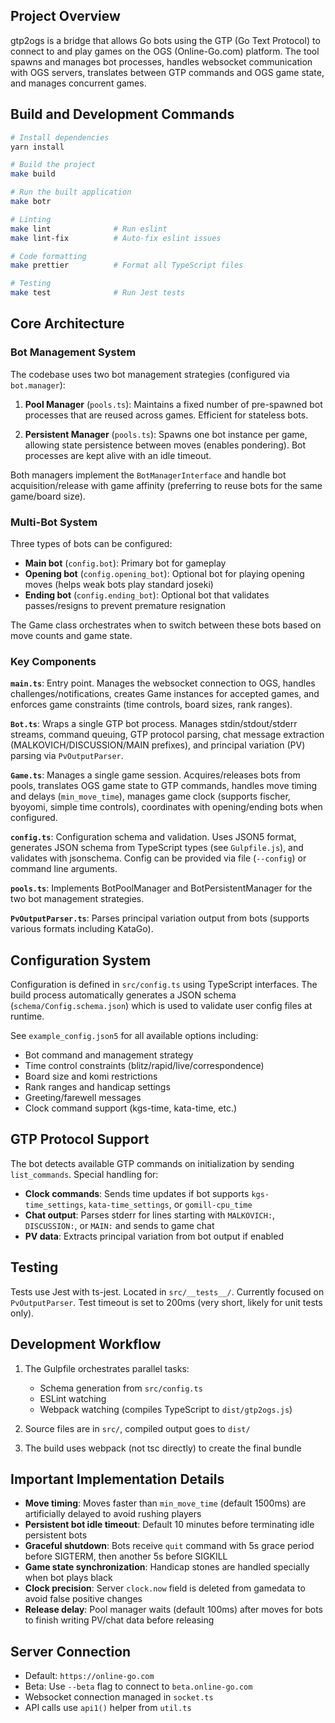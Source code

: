 ## Project Overview

gtp2ogs is a bridge that allows Go bots using the GTP (Go Text Protocol) to connect to and play games on the OGS (Online-Go.com) platform. The tool spawns and manages bot processes, handles websocket communication with OGS servers, translates between GTP commands and OGS game state, and manages concurrent games.

## Build and Development Commands

```bash
# Install dependencies
yarn install

# Build the project
make build

# Run the built application
make botr

# Linting
make lint              # Run eslint
make lint-fix          # Auto-fix eslint issues

# Code formatting
make prettier          # Format all TypeScript files

# Testing
make test              # Run Jest tests
```

## Core Architecture

### Bot Management System

The codebase uses two bot management strategies (configured via `bot.manager`):

1. **Pool Manager** (`pools.ts`): Maintains a fixed number of pre-spawned bot processes that are reused across games. Efficient for stateless bots.

2. **Persistent Manager** (`pools.ts`): Spawns one bot instance per game, allowing state persistence between moves (enables pondering). Bot processes are kept alive with an idle timeout.

Both managers implement the `BotManagerInterface` and handle bot acquisition/release with game affinity (preferring to reuse bots for the same game/board size).

### Multi-Bot System

Three types of bots can be configured:

- **Main bot** (`config.bot`): Primary bot for gameplay
- **Opening bot** (`config.opening_bot`): Optional bot for playing opening moves (helps weak bots play standard joseki)
- **Ending bot** (`config.ending_bot`): Optional bot that validates passes/resigns to prevent premature resignation

The Game class orchestrates when to switch between these bots based on move counts and game state.

### Key Components

**`main.ts`**: Entry point. Manages the websocket connection to OGS, handles challenges/notifications, creates Game instances for accepted games, and enforces game constraints (time controls, board sizes, rank ranges).

**`Bot.ts`**: Wraps a single GTP bot process. Manages stdin/stdout/stderr streams, command queuing, GTP protocol parsing, chat message extraction (MALKOVICH/DISCUSSION/MAIN prefixes), and principal variation (PV) parsing via `PvOutputParser`.

**`Game.ts`**: Manages a single game session. Acquires/releases bots from pools, translates OGS game state to GTP commands, handles move timing and delays (`min_move_time`), manages game clock (supports fischer, byoyomi, simple time controls), coordinates with opening/ending bots when configured.

**`config.ts`**: Configuration schema and validation. Uses JSON5 format, generates JSON schema from TypeScript types (see `Gulpfile.js`), and validates with jsonschema. Config can be provided via file (`--config`) or command line arguments.

**`pools.ts`**: Implements BotPoolManager and BotPersistentManager for the two bot management strategies.

**`PvOutputParser.ts`**: Parses principal variation output from bots (supports various formats including KataGo).

## Configuration System

Configuration is defined in `src/config.ts` using TypeScript interfaces. The build process automatically generates a JSON schema (`schema/Config.schema.json`) which is used to validate user config files at runtime.

See `example_config.json5` for all available options including:

- Bot command and management strategy
- Time control constraints (blitz/rapid/live/correspondence)
- Board size and komi restrictions
- Rank ranges and handicap settings
- Greeting/farewell messages
- Clock command support (kgs-time, kata-time, etc.)

## GTP Protocol Support

The bot detects available GTP commands on initialization by sending `list_commands`. Special handling for:

- **Clock commands**: Sends time updates if bot supports `kgs-time_settings`, `kata-time_settings`, or `gomill-cpu_time`
- **Chat output**: Parses stderr for lines starting with `MALKOVICH:`, `DISCUSSION:`, or `MAIN:` and sends to game chat
- **PV data**: Extracts principal variation from bot output if enabled

## Testing

Tests use Jest with ts-jest. Located in `src/__tests__/`. Currently focused on `PvOutputParser`. Test timeout is set to 200ms (very short, likely for unit tests only).

## Development Workflow

1. The Gulpfile orchestrates parallel tasks:

    - Schema generation from `src/config.ts`
    - ESLint watching
    - Webpack watching (compiles TypeScript to `dist/gtp2ogs.js`)

2. Source files are in `src/`, compiled output goes to `dist/`

3. The build uses webpack (not tsc directly) to create the final bundle

## Important Implementation Details

- **Move timing**: Moves faster than `min_move_time` (default 1500ms) are artificially delayed to avoid rushing players
- **Persistent bot idle timeout**: Default 10 minutes before terminating idle persistent bots
- **Graceful shutdown**: Bots receive `quit` command with 5s grace period before SIGTERM, then another 5s before SIGKILL
- **Game state synchronization**: Handicap stones are handled specially when bot plays black
- **Clock precision**: Server `clock.now` field is deleted from gamedata to avoid false positive changes
- **Release delay**: Pool manager waits (default 100ms) after moves for bots to finish writing PV/chat data before releasing

## Server Connection

- Default: `https://online-go.com`
- Beta: Use `--beta` flag to connect to `beta.online-go.com`
- Websocket connection managed in `socket.ts`
- API calls use `api1()` helper from `util.ts`

